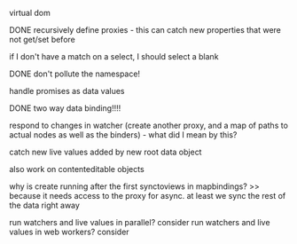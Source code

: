 virtual dom

DONE recursively define proxies - this can catch new properties that were not get/set before

if I don't have a match on a select, I should select a blank

DONE don't pollute the namespace!

handle promises as data values

DONE two way data binding!!!!

respond to changes in watcher (create another proxy, and a map of paths to actual nodes as well as the binders) - what did I mean by this?

catch new live values added by new root data object

also work on contenteditable objects

why is create running after the first synctoviews in mapbindings? >> because it needs access to the proxy for async. at least we sync the rest of the data right away

run watchers and live values in parallel? consider
run watchers and live values in web workers? consider